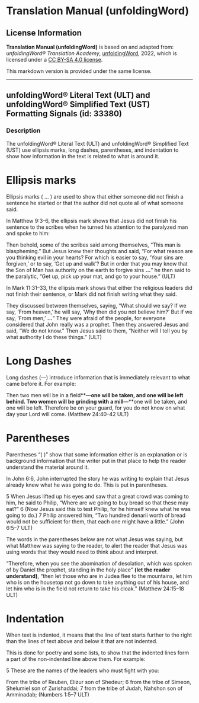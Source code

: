 # Translation Manual (unfoldingWord)

## License Information

**Translation Manual (unfoldingWord)** is based on and adapted from: _unfoldingWord® Translation Academy_, [unfoldingWord](https://unfoldingword.org/utw), 2022, which is licensed under a [CC BY-SA 4.0 license](https://creativecommons.org/licenses/by-sa/4.0/legalcode.en).

This markdown version is provided under the same license.



--------------------------------

## unfoldingWord® Literal Text (ULT) and unfoldingWord® Simplified Text (UST) Formatting Signals (id: 33380)

### Description

The unfoldingWord® Literal Text (ULT) and unfoldingWord® Simplified Text (UST) use ellipsis marks, long dashes, parentheses, and indentation to show how information in the text is related to what is around it.

Ellipsis marks
==============

Ellipsis marks ( … ) are used to show that either someone did not finish a sentence he started or that the author did not quote all of what someone said.

In Matthew 9:3–6, the ellipsis mark shows that Jesus did not finish his sentence to the scribes when he turned his attention to the paralyzed man and spoke to him:

Then behold, some of the scribes said among themselves, “This man is blaspheming.” But Jesus knew their thoughts and said, “For what reason are you thinking evil in your hearts? For which is easier to say, ‘Your sins are forgiven,’ or to say, ‘Get up and walk’? But in order that you may know that the Son of Man has authority on the earth to forgive sins **…**” he then said to the paralytic, “Get up, pick up your mat, and go to your house.” (ULT)

In Mark 11:31–33, the ellipsis mark shows that either the religious leaders did not finish their sentence, or Mark did not finish writing what they said.

They discussed between themselves, saying, “What should we say? If we say, ‘From heaven,’ he will say, ‘Why then did you not believe him?’ But if we say, ‘From men,’ **…**” They were afraid of the people, for everyone considered that John really was a prophet. Then they answered Jesus and said, “We do not know.” Then Jesus said to them, “Neither will I tell you by what authority I do these things.” (ULT)

Long Dashes
===========

Long dashes (—) introduce information that is immediately relevant to what came before it. For example:

Then two men will be in a field\*\*—**one will be taken, and one will be left behind. Two women will be grinding with a mill**—\*\*one will be taken, and one will be left. Therefore be on your guard, for you do not know on what day your Lord will come. (Matthew 24:40–42 ULT)

Parentheses
===========

Parentheses “( )” show that some information either is an explanation or is background information that the writer put in that place to help the reader understand the material around it.

In John 6:6, John interrupted the story he was writing to explain that Jesus already knew what he was going to do. This is put in parentheses.

5 When Jesus lifted up his eyes and saw that a great crowd was coming to him, he said to Philip, “Where are we going to buy bread so that these may eat?” 6 (Now Jesus said this to test Philip, for he himself knew what he was going to do.) 7 Philip answered him, “Two hundred denarii worth of bread would not be sufficient for them, that each one might have a little.” (John 6:5–7 ULT)

The words in the parentheses below are not what Jesus was saying, but what Matthew was saying to the reader, to alert the reader that Jesus was using words that they would need to think about and interpret.

“Therefore, when you see the abomination of desolation, which was spoken of by Daniel the prophet, standing in the holy place” **(let the reader understand)**, “then let those who are in Judea flee to the mountains, let him who is on the housetop not go down to take anything out of his house, and let him who is in the field not return to take his cloak.” (Matthew 24:15–18 ULT)

Indentation
===========

When text is indented, it means that the line of text starts further to the right than the lines of text above and below it that are not indented.

This is done for poetry and some lists, to show that the indented lines form a part of the non\-indented line above them. For example:

5 These are the names of the leaders who must fight with you:

From the tribe of Reuben, Elizur son of Shedeur; 6 from the tribe of Simeon, Shelumiel son of Zurishaddai; 7 from the tribe of Judah, Nahshon son of Amminadab; (Numbers 1:5–7 ULT)


